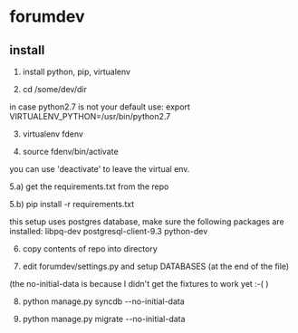 forumdev
========



install
------
1) install python, pip, virtualenv
 
2) cd /some/dev/dir

in case python2.7 is not your default use:
export VIRTUALENV_PYTHON=/usr/bin/python2.7

3) virtualenv fdenv
 
4) source fdenv/bin/activate

you can use 'deactivate' to leave the virtual env.


5.a) get the requirements.txt from the repo

5.b) pip install -r requirements.txt

this setup uses postgres database, make sure the following packages are installed: libpq-dev postgresql-client-9.3 python-dev

6) copy contents of repo into directory

7) edit forumdev/settings.py and setup  DATABASES (at the end of the file)

(the no-initial-data is because I didn't get the fixtures to work yet :-( )
 
8) python manage.py syncdb --no-initial-data

9) python manage.py migrate --no-initial-data
